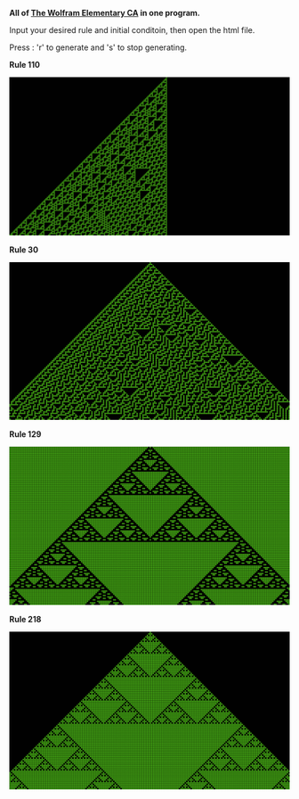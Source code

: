 **All of [The Wolfram Elementary CA](https://en.wikipedia.org/wiki/Elementary_cellular_automaton) in one program.**

Input your desired rule and initial conditoin, then open the html file.

Press : 'r' to generate and 's' to stop generating.

**Rule 110**

![Rule 110](rule110.png)

**Rule 30**

![Rule 30](rule30.png)

**Rule 129**

![Rule 129](rule129.png)

**Rule 218**

![Rule 218](rule218.png)
